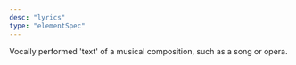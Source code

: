 ```yaml
---
desc: "lyrics"
type: "elementSpec"
---
```


Vocally performed 'text' of a musical composition, such as a song or opera.